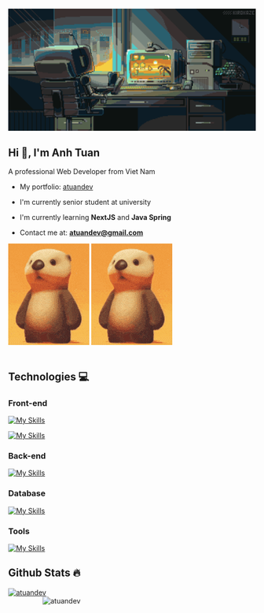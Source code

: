 [![MasterHead](/images/thumbnail.gif)](https://github.com/atuandev)
<h2>Hi 👋, I'm Anh Tuan</h2>
<p>A professional Web Developer from Viet Nam</p>


<div>
  <ul>
    <li><p>My portfolio: <a href="https://atuandev-portfolio.vercel.app/" target="_blank">atuandev</a></p></li>
    <li><p>I'm currently senior student at university</p></li>
    <li><p>I'm currently learning <strong>NextJS</strong> and <strong>Java Spring</strong></p></li>
    <li><p>Contact me at: <a href="mailto:atuandev@gmail.com"><strong>atuandev@gmail.com</strong></a></p></li>
  </ul>
  <img src='/images/otta.gif' alt='Otta' />
  <img src='/images/otta.gif' alt='Otta' />
</div>
<br/>

<h2>Technologies 💻</h2>
<h3>Front-end</h3>
  
[![My Skills](https://skillicons.dev/icons?i=js,ts,react,nextjs)](https://skillicons.dev)

[![My Skills](https://skillicons.dev/icons?i=html,css,sass,tailwind)](https://skillicons.dev)

<h3>Back-end</h3>
  
[![My Skills](https://skillicons.dev/icons?i=spring,nodejs,express,prisma)](https://skillicons.dev)
<h3>Database</h3>
  
[![My Skills](https://skillicons.dev/icons?i=mongo,mysql,postgres)](https://skillicons.dev)
<h3>Tools</h3>
  
[![My Skills](https://skillicons.dev/icons?i=figma,git,vscode,postman,bun,discord,notion)](https://skillicons.dev)

<h2>Github Stats 🔥</h2>
<div>
  <a href="#" title="atuandev">
    <img align="center" width="315" src="https://github-readme-stats.vercel.app/api/top-langs?username=atuandev&title_color=61dafb&text_color=ffffff&icon_color=61dafb&bg_color=20232a&langs_count=8&layout=compact&border_color=61dafb&hide_border=true" alt="atuandev" />
  </a>
  <a href="#" title="atuandev">
    <img align="right" width="434" src="https://github-readme-stats.vercel.app/api?username=atuandev&show_icons=true&theme=react&border_color=61dafb&hide_border=true" alt="atuandev" />
  </a>
</div>
